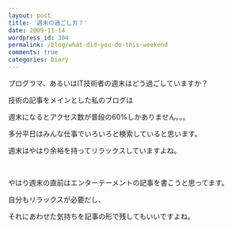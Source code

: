 ```yaml
---
layout: post
title: '週末の過ごし方？'
date: 2009-11-14
wordpress_id: 304
permalink: /blog/what-did-you-do-this-weekend
comments: true
categories: Diary
---
```

<p>プログラマ、あるいはIT技術者の週末はどう過ごしていますか？</p>
<p>技術の記事をメインとした私のブログは</p>
<p>週末になるとアクセス数が普段の60%しかありません。。。</p>
<p>多分平日はみんな仕事でいろいろと検索していると思います。</p>
<p>週末はやはり余裕を持ってリラックスしていますよね。</p>
<br/>
<p>やはり週末の直前はエンターテーメントの記事を書こうと思ってます。</p>
<p>自分もリラックスが必要だし、</p>
<p>それにあわせた気持ちを記事の形で残してもいいですよね。</p>
